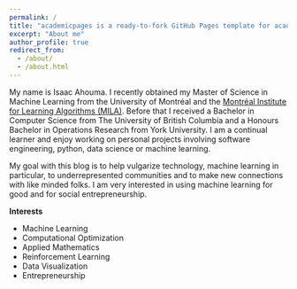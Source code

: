```yaml
---
permalink: /
title: "academicpages is a ready-to-fork GitHub Pages template for academic personal websites"
excerpt: "About me"
author_profile: true
redirect_from: 
  - /about/
  - /about.html
---
```


 My name is Isaac Ahouma. I recently obtained my Master of Science in Machine Learning from the University of Montréal and the [Montréal Institute for Learning Algorithms (MILA)](https://mila.quebec/en/). Before that I received a Bachelor in Computer Science from The University of British Columbia and a Honours Bachelor in Operations Research from York University. I am a continual learner and enjoy working on personal projects involving software engineering, python, data science or machine learning.

My goal with this blog is to help vulgarize technology, machine learning in particular, to underrepresented communities and to make new connections with like minded folks. I am very interested in using machine learning for good and for social entrepreneurship.

**Interests**

* Machine Learning
* Computational Optimization
* Applied Mathematics
* Reinforcement Learning
* Data Visualization
* Entrepreneurship
